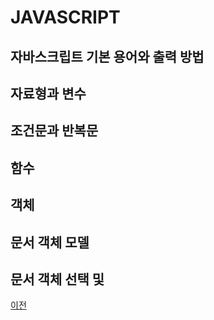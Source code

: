 # JAVASCRIPT

## 자바스크립트 기본 용어와 출력 방법

## 자료형과 변수

## 조건문과 반복문

## 함수

## 객체

## 문서 객체 모델

## 문서 객체 선택 및 

[이전](https://github.com/1994wjdwodbs/StudyHtml)

